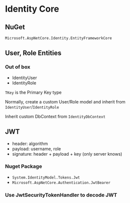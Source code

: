 # Identity Core

## NuGet

`Microsoft.AspNetCore.Identity.EntityFrameworkCore`

## User, Role Entities

### Out of box

- IdentityUser<TKey>
- IdentityRole<TKey>

`TKey` is the Primary Key type

Normally, create a custom User/Role model and inherit from `IdentityUser`/`IdentityRole`

Inherit custom DbContext from `IdentityDbContext`

## JWT

- header: algorithm
- payload: username, role
- signature: header + payload + key (only server knows)

### Nuget Package

- `System.IdentityModel.Tokens.Jwt`
- `Microsoft.AspNetCore.Authentication.JwtBearer`

### Use JwtSecurityTokenHandler to decode JWT
